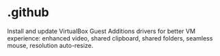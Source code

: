 # .github
Install and update VirtualBox Guest Additions drivers for better VM experience: enhanced video, shared clipboard, shared folders, seamless mouse, resolution auto-resize.
